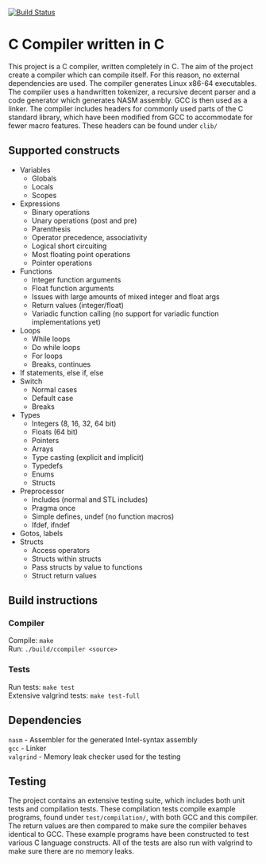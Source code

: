 [![Build Status](https://travis-ci.com/wsandst/c-compiler-in-c.svg?branch=main)](https://travis-ci.com/wsandst/c-compiler-in-c)
# C Compiler written in C
This project is a C compiler, written completely in C. The aim of the project create a compiler which can compile itself. For this reason, no external dependencies are used. The compiler generates Linux x86-64 executables.
The compiler uses a handwritten tokenizer, a recursive decent parser and a code generator which generates NASM assembly. GCC is then used as a linker. The compiler includes headers for commonly used parts of the C standard library, which have been modified from GCC to accommodate for fewer macro features. These headers can be found under `clib/`

## Supported constructs
* Variables
    * Globals
    * Locals
    * Scopes
* Expressions
    * Binary operations
    * Unary operations (post and pre)
    * Parenthesis
    * Operator precedence, associativity
    * Logical short circuiting
    * Most floating point operations
    * Pointer operations
* Functions
    * Integer function arguments
    * Float function arguments
    * Issues with large amounts of mixed integer and float args
    * Return values (integer/float)
    * Variadic function calling (no support for variadic function implementations yet)
* Loops
    * While loops
    * Do while loops
    * For loops
    * Breaks, continues
* If statements, else if, else
* Switch
    * Normal cases
    * Default case
    * Breaks
* Types
    * Integers (8, 16, 32, 64 bit)
    * Floats (64 bit)
    * Pointers
    * Arrays
    * Type casting (explicit and implicit)
    * Typedefs
    * Enums
    * Structs
* Preprocessor
    * Includes (normal and STL includes)
    * Pragma once
    * Simple defines, undef (no function macros)
    * Ifdef, ifndef
* Gotos, labels
* Structs
    * Access operators
    * Structs within structs
    * Pass structs by value to functions
    * Struct return values


## Build instructions
### Compiler
Compile: `make`  
Run: `./build/ccompiler <source>` 
### Tests
Run tests: `make test`  
Extensive valgrind tests: `make test-full`

## Dependencies
`nasm` - Assembler for the generated Intel-syntax assembly  
`gcc` - Linker  
`valgrind` - Memory leak checker used for the testing

## Testing
The project contains an extensive testing suite, which 
includes both unit tests and compilation tests. These 
compilation tests compile example programs, found under `test/compilation/`, with both GCC and this compiler. The return values are then compared to make sure the compiler behaves identical to GCC. These example programs have been constructed to test various C language constructs. All of the tests are also run with valgrind to make sure there are no memory leaks.